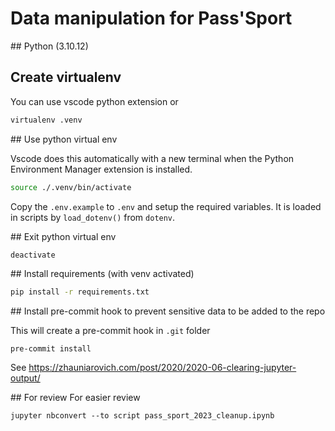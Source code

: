 # Data manipulation for Pass'Sport

## Python (3.10.12)

## Create virtualenv

You can use vscode python extension or

```bash
virtualenv .venv
```

## Use python virtual env

Vscode does this automatically with a new terminal
when the Python Environment Manager extension is installed.
```bash
source ./.venv/bin/activate
```

Copy the `.env.example` to `.env` and setup the required variables.
It is loaded in scripts by `load_dotenv()` from `dotenv`.


## Exit python virtual env

```bash
deactivate
```

## Install requirements (with venv activated)
```bash
pip install -r requirements.txt
```


## Install pre-commit hook to prevent sensitive data to be added to the repo

This will create a pre-commit hook in `.git` folder
```
pre-commit install
```
See https://zhauniarovich.com/post/2020/2020-06-clearing-jupyter-output/


## For review
For easier review
```
jupyter nbconvert --to script pass_sport_2023_cleanup.ipynb
```
